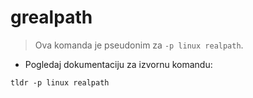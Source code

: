 # grealpath

> Ova komanda je pseudonim za `-p linux realpath`.

- Pogledaj dokumentaciju za izvornu komandu:

`tldr -p linux realpath`
